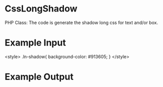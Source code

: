 # CssLongShadow
PHP Class: The code is generate the shadow long css for text and/or box.

# Example Input
<?php 
    require_once('CssLongShadow.php');
?>

\<style\>
.ln-shadow{
    background-color: #913605;
    <?=CssLongShadow::get('text', "#913605", 55, true, false, 'right');?>
}
<\/style\>

# Example Output

<style>
.shadow{
    background-color: #913605;
    text-shadow: 0px 0px 0 #781d00,1px 1px 0 #781d00,2px 2px 0 #781d00,3px 3px 0 #781d00,4px 4px 0 #781d00,5px 5px 0 #781d00,6px 6px 0 #781d00,7px 7px 0 #781d00,8px 8px 0 #781d00,9px 9px 0 #781d00,10px 10px 0 #781d00,11px 11px 0 #781d00,12px 12px 0 #781d00,13px 13px 0 #781d00,14px 14px 0 #781d00,15px 15px 0 #781d00,16px 16px 0 #781d00,17px 17px 0 #781d00,18px 18px 0 #781d00,19px 19px 0 #781d00,20px 20px 0 #781d00,21px 21px 0 #781d00,22px 22px 0 #781d00,23px 23px 0 #781d00,24px 24px 0 #781d00,25px 25px 0 #781d00,26px 26px 0 #781d00,27px 27px 0 #781d00,28px 28px 0 #781d00,29px 29px 0 #781d00,30px 30px 0 #781d00,31px 31px 0 #781d00,32px 32px 0 #781d00,33px 33px 0 #781d00,34px 34px 0 #781d00,35px 35px 0 #781d00,36px 36px 0 #781d00,37px 37px 0 #781d00,38px 38px 0 #781d00,39px 39px 0 #781d00,40px 40px 0 #781d00,41px 41px 0 #781d00,42px 42px 0 #781d00,43px 43px 0 #781d00,44px 44px 0 #781d00,45px 45px 0 #781d00,46px 46px 0 #781d00,47px 47px 0 #781d00,48px 48px 0 #781d00,49px 49px 0 #781d00,50px 50px 0 #781d00,51px 51px 0 #781d00,52px 52px 0 #781d00,53px 53px 0 #781d00,54px 54px 0 #781d00,1px 1px 0 rgba(120,29,0,0.98181818181818),2px 2px 0 rgba(120,29,0,0.96363636363636),3px 3px 0 rgba(120,29,0,0.94545454545455),4px 4px 0 rgba(120,29,0,0.92727272727273),5px 5px 0 rgba(120,29,0,0.90909090909091),6px 6px 0 rgba(120,29,0,0.89090909090909),7px 7px 0 rgba(120,29,0,0.87272727272727),8px 8px 0 rgba(120,29,0,0.85454545454545),9px 9px 0 rgba(120,29,0,0.83636363636364),10px 10px 0 rgba(120,29,0,0.81818181818182),11px 11px 0 rgba(120,29,0,0.8),12px 12px 0 rgba(120,29,0,0.78181818181818),13px 13px 0 rgba(120,29,0,0.76363636363636),14px 14px 0 rgba(120,29,0,0.74545454545455),15px 15px 0 rgba(120,29,0,0.72727272727273),16px 16px 0 rgba(120,29,0,0.70909090909091),17px 17px 0 rgba(120,29,0,0.69090909090909),18px 18px 0 rgba(120,29,0,0.67272727272727),19px 19px 0 rgba(120,29,0,0.65454545454545),20px 20px 0 rgba(120,29,0,0.63636363636364),21px 21px 0 rgba(120,29,0,0.61818181818182),22px 22px 0 rgba(120,29,0,0.6),23px 23px 0 rgba(120,29,0,0.58181818181818),24px 24px 0 rgba(120,29,0,0.56363636363636),25px 25px 0 rgba(120,29,0,0.54545454545455),26px 26px 0 rgba(120,29,0,0.52727272727273),27px 27px 0 rgba(120,29,0,0.50909090909091),28px 28px 0 rgba(120,29,0,0.49090909090909),29px 29px 0 rgba(120,29,0,0.47272727272727),30px 30px 0 rgba(120,29,0,0.45454545454545),31px 31px 0 rgba(120,29,0,0.43636363636364),32px 32px 0 rgba(120,29,0,0.41818181818182),33px 33px 0 rgba(120,29,0,0.4),34px 34px 0 rgba(120,29,0,0.38181818181818),35px 35px 0 rgba(120,29,0,0.36363636363636),36px 36px 0 rgba(120,29,0,0.34545454545455),37px 37px 0 rgba(120,29,0,0.32727272727273),38px 38px 0 rgba(120,29,0,0.30909090909091),39px 39px 0 rgba(120,29,0,0.29090909090909),40px 40px 0 rgba(120,29,0,0.27272727272727),41px 41px 0 rgba(120,29,0,0.25454545454545),42px 42px 0 rgba(120,29,0,0.23636363636364),43px 43px 0 rgba(120,29,0,0.21818181818182),44px 44px 0 rgba(120,29,0,0.2),45px 45px 0 rgba(120,29,0,0.18181818181818),46px 46px 0 rgba(120,29,0,0.16363636363636),47px 47px 0 rgba(120,29,0,0.14545454545455),48px 48px 0 rgba(120,29,0,0.12727272727273),49px 49px 0 rgba(120,29,0,0.10909090909091),50px 50px 0 rgba(120,29,0,0.090909090909091),51px 51px 0 rgba(120,29,0,0.072727272727273),52px 52px 0 rgba(120,29,0,0.054545454545455),53px 53px 0 rgba(120,29,0,0.036363636363636),54px 54px 0 rgba(120,29,0,0.018181818181818),55px 55px 0 rgb(120,29,0);
    }
